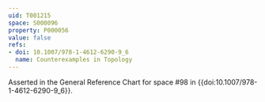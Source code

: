 ```yaml
---
uid: T001215
space: S000096
property: P000056
value: false
refs:
- doi: 10.1007/978-1-4612-6290-9_6
  name: Counterexamples in Topology
---
```


Asserted in the General Reference Chart for space #98 in
{{doi:10.1007/978-1-4612-6290-9_6}}.
